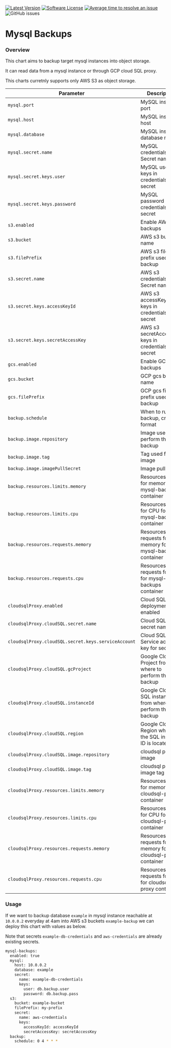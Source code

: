 [![Latest Version](https://img.shields.io/github/release/softonic/mysql-backups.svg)](https://github.com/softonic/mysql-backups/releases)
[![Software License](https://img.shields.io/badge/license-Apache%202.0-blue.svg)](LICENSE)
[![Average time to resolve an issue](http://isitmaintained.com/badge/resolution/softonic/mysql-backups.svg)](http://isitmaintained.com/project/softonic/mysql-backups "Average time to resolve an issue")
![GitHub issues](https://img.shields.io/github/issues-raw/softonic/mysql-backups)

# Mysql Backups

### Overview

This chart aims to backup target mysql instances into object storage.

It can read data from a mysql instance or through GCP cloud SQL proxy.

This charts curretnly supports only AWS S3 as object storage.

| Parameter                                           | Description                                                   | Default                            |
| --------------------------------------------------- | ------------------------------------------------------------- | ---------------------------------- |
| `mysql.port`                                        | MySQL instance port                                           | `3306`                             |
| `mysql.host`                                        | MySQL instance host                                           | `127.0.0.1`                        |
| `mysql.database`                                    | MySQL instance database name                                  | `null`                             |
| `mysql.secret.name`                                 | MySQL credentials Secret name                                 | `mysql-credentials`                |
| `mysql.secret.keys.user`                            | MySQL user keys in credentials secret                         | `user`                             |
| `mysql.secret.keys.password`                        | MySQL password keys in credentials secret                     | `password`                         |
| `s3.enabled`                                        | Enable AWS s3 backups                                         | `false`                            |
| `s3.bucket`                                         | AWS s3 bucket name                                            | `null`                             |
| `s3.filePrefix`                                     | AWS s3 file prefix used for backup                            | `null`                             |
| `s3.secret.name`                                    | AWS s3 credentials Secret name                                | `mysql-credentials`                |
| `s3.secret.keys.accessKeyId`                        | AWS s3 accessKeyId keys in credentials secret                 | `accessKeyId`                      |
| `s3.secret.keys.secretAccessKey`                    | AWS s3 secretAccessKey keys in credentials secret             | `secretAccessKey`                  |
| `gcs.enabled`                                       | Enable GCP gcs backups                                        | `false`                            |
| `gcs.bucket`                                        | GCP gcs bucket name                                           | `null`                             |
| `gcs.filePrefix`                                    | GCP gcs file prefix used for backup                           | `mysqldump`                        |
| `backup.schedule`                                   | When to run the backup, cron format                           | `0 1 * * *`                        |
| `backup.image.repository`                           | Image used to perform the backup                              | `softonic/mysql-backup-s3`         |
| `backup.image.tag`                                  | Tag used for the image                                        | `0.1.5`                            |
| `backup.image.imagePullSecret`                      | Image pull secret                                             | `null`                             |
| `backup.resources.limits.memory`                    | Resources limits for memory for mysql-backups container       | `1024Mi`                           |
| `backup.resources.limits.cpu`                       | Resources limits for CPU for mysql-backups container          | `1`                                |
| `backup.resources.requests.memory`                  | Resources requests for memory for mysql-backups container     | `512Mi`                            |
| `backup.resources.requests.cpu`                     | Resources requests for cpu for mysql-backups container        | `200m`                             |
| `cloudsqlProxy.enabled`                             | Cloud SQL deployment enabled                                  | `false`                            |
| `cloudsqlProxy.cloudSQL.secret.name`                | Cloud SQL secret name                                         | `cloudsql-credentials`             |
| `cloudsqlProxy.cloudSQL.secret.keys.serviceAccount` | Cloud SQL Service account key for secret                      | `serviceAccount.json`              |
| `cloudsqlProxy.cloudSQL.gcProject`                  | Google Cloud Project from where to perform the backup         | `null`                             |
| `cloudsqlProxy.cloudSQL.instanceId`                 | Google Cloud SQL instance ID from where to perform the backup | `null`                             |
| `cloudsqlProxy.cloudSQL.region`                     | Google Cloud Region where the SQL instance ID is located in   | `null`                             |
| `cloudsqlProxy.cloudSQL.image.repository`           | cloudsql proxy image                                          | `gcr.io/cloudsql-docker/gce-proxy` |
| `cloudsqlProxy.cloudSQL.image.tag`                  | cloudsql proxy image tag                                      | `1.13`                             |
| `cloudsqlProxy.resources.limits.memory`             | Resources limits for memory for cloudsql-proxy container      | `32Mi`                             |
| `cloudsqlProxy.resources.limits.cpu`                | Resources limits for CPU for cloudsql-proxy container         | `1`                                |
| `cloudsqlProxy.resources.requests.memory`           | Resources requests for memory for cloudsql-proxy container    | `16Mi`                             |
| `cloudsqlProxy.resources.requests.cpu`              | Resources requests for cpu for cloudsql-proxy container       | `10m`                              |

### Usage

If we want to backup database `example` in mysql instance reachable at `10.0.0.2` everyday at 4am into AWS s3 buckets `example-backup` we can deploy this chart with values as below.

Note that secrets `example-db-credentials` and `aws-credentials` are already existing secrets.

```bash
mysql-backups:
  enabled: true
  mysql:
    host: 10.0.0.2
    database: example
    secret:
      name: example-db-credentials
      keys:
        user: db.backup.user
        password: db.backup.pass
  s3:
    bucket: example-bucket
    filePrefix: my-prefix
    secret:
      name: aws-credentials
      keys:
        accessKeyId: accessKeyId
        secretAccessKey: secretAccessKey
  backup:
    schedule: 0 4 * * *
```
